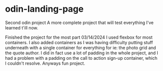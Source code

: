 # odin-landing-page
Second odin project
A more complete project that will test everything
I've learned t'ill now.


Finished the project for the most part 03/14/2024
I used flexbox for most containers. I also added containers
as I was having difficulty putting stuff underneath with
a single container for everything for ie:
the photo grid and the quote author.
I did in fact use a lot of padding in the whole project, 
and I had a problem with a padding on the call to action
sign-up container, which I couldn't resolve. Anyways 
fun project.
